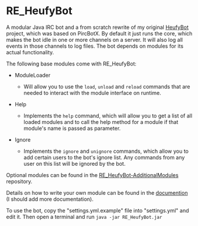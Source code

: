 RE_HeufyBot
===========

A modular Java IRC bot and a from scratch rewrite of my original [HeufyBot](https://github.com/Heufneutje/HeufyBot) project, which was based on PircBotX. By default it just runs the core, which makes the bot idle in one or more channels on a server. It will also log all events in those channels to log files. The bot depends on modules for its actual functionality.

The following base modules come with RE_HeufyBot:

- ModuleLoader
  - Will allow you to use the `load`, `unload` and `reload` commands that are needed to interact with the module interface on runtime.


- Help
  - Implements the `help` command, which will allow you to get a list of all loaded modules and to call the help method for a module if that module's name is passed as parameter.


- Ignore
  - Implements the `ignore` and `unignore` commands, which allow you to add certain users to the bot's ignore list. Any commands from any user on this list will be ignored by the bot.


Optional modules can be found in the [RE_HeufyBot-AdditionalModules](https://github.com/Heufneutje/RE_HeufyBot-AdditionalModules) repository.

Details on how to write your own module can be found in the [documention](http://logs.heufneutje.net/reheufybotdocs/) (I should add more documentation).

To use the bot, copy the "settings.yml.example" file into "settings.yml" and edit it. Then open a terminal and run `java -jar RE_HeufyBot.jar`
